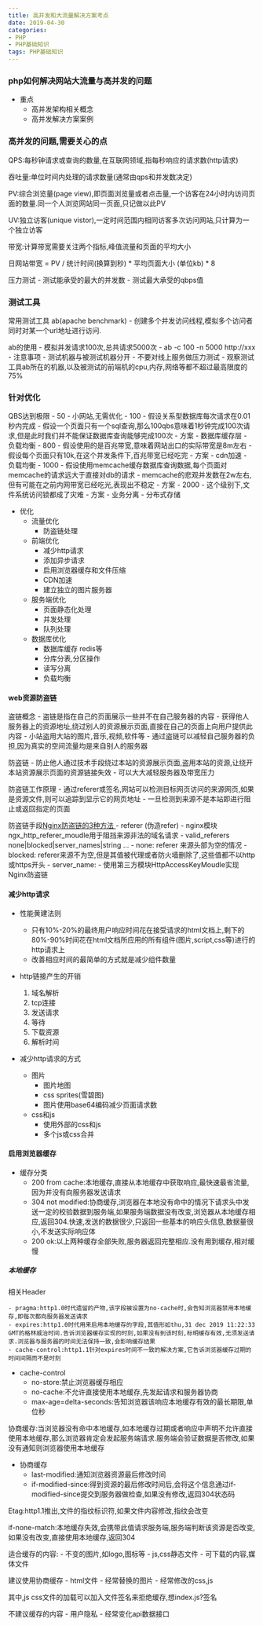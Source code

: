 ```yaml
---
title: 高并发和大流量解决方案考点
date: 2019-04-30
categories: 
- PHP
- PHP基础知识
tags: PHP基础知识
---
```


### php如何解决网站大流量与高并发的问题

- 重点
    - 高并发架构相关概念
    - 高并发解决方案案例


### 高并发的问题,需要关心的点

QPS:每秒钟请求或查询的数量,在互联网领域,指每秒响应的请求数(http请求)

吞吐量:单位时间内处理的请求数量(通常由qps和并发数决定)

PV:综合浏览量(page view),即页面浏览量或者点击量,一个访客在24小时内访问页面的数量.同一个人浏览网站同一页面,只记做以此PV

UV:独立访客(unique vistor),一定时间范围内相同访客多次访问网站,只计算为一个独立访客

带宽:计算带宽需要关注两个指标,峰值流量和页面的平均大小

日网站带宽 = PV / 统计时间(换算到秒) * 平均页面大小 (单位kb) * 8

压力测试
    - 测试能承受的最大的并发数
    - 测试最大承受的qbps值

### 测试工具

常用测试工具 ab(apache benchmark)
    - 创建多个并发访问线程,模拟多个访问者同时对某一个url地址进行访问.

ab的使用
    - 模拟并发请求100次,总共请求5000次
        - ab -c 100 -n 5000 http://xxx
    - 注意事项
        - 测试机器与被测试机器分开
        - 不要对线上服务做压力测试
        - 观察测试工具ab所在的机器,以及被测试的前端机的cpu,内存,网络等都不超过最高限度的75%

### 针对优化
        
QBS达到极限
    - 50
        - 小网站,无需优化
    - 100
        - 假设关系型数据库每次请求在0.01秒内完成
        - 假设一个页面只有一个sql查询,那么100qbs意味着1秒钟完成100次请求,但是此时我们并不能保证数据库查询能够完成100次
        - 方案
            - 数据库缓存层
            - 负载均衡
    - 800
        - 假设使用的是百兆带宽,意味着网站出口的实际带宽是8m左右
        - 假设每个页面只有10k,在这个并发条件下,百兆带宽已经吃完
        - 方案
            - cdn加速
            - 负载均衡
    - 1000
        - 假设使用memcache缓存数据库查询数据,每个页面对memcache的请求远大于直接对db的请求
        - memcache的悲观并发数在2w左右,但有可能在之前内网带宽已经吃光,表现出不稳定
        - 方案
    - 2000
        - 这个级别下,文件系统访问锁都成了灾难
        - 方案
            - 业务分离
            - 分布式存储

- 优化    
    - 流量优化
        - 防盗链处理
    - 前端优化
        - 减少http请求
        - 添加异步请求
        - 启用浏览器缓存和文件压缩
        - CDN加速
        - 建立独立的图片服务器
    - 服务端优化 
        - 页面静态化处理
        - 并发处理
        - 队列处理
    - 数据库优化
        - 数据库缓存 redis等
        - 分库分表,分区操作
        - 读写分离
        - 负载均衡
        
#### web资源防盗链

盗链概念 
    - 盗链是指在自己的页面展示一些并不在自己服务器的内容
    - 获得他人服务器上的资源地址,绕过别人的资源展示页面,直接在自己的页面上向用户提供此内容
    - 小站盗用大站的图片,音乐,视频,软件等
    - 通过盗链可以减轻自己服务器的负担,因为真实的空间流量均是来自别人的服务器
    
防盗链
    - 防止他人通过技术手段绕过本站的资源展示页面,盗用本站的资源,让绕开本站资源展示页面的资源链接失效
    - 可以大大减轻服务器及带宽压力

防盗链工作原理
    - 通过referer或签名,网站可以检测目标网页访问的来源网页,如果是资源文件,则可以追踪到显示它的网页地址
    - 一旦检测到来源不是本站即进行阻止或返回指定的页面

防盗链手段[Nginx防盗链的3种方法
](https://blog.csdn.net/zhanghao143lina/article/details/77504046)
    - referer (伪造refer)
        - nginx模块ngx_http_referer_moudle用于阻挡来源非法的域名请求
            - valid_referers none|blocked|server_names|string ...
                - none: referer 来源头部为空的情况
                - blocked: referer来源不为空,但是其值被代理或者防火墙删除了,这些值都不以http或https开头
                - server_name:
    - 使用第三方模块HttpAccessKeyMoudle实现Nginx防盗链

#### 减少http请求
    
- 性能黄建法则
    - 只有10%-20%的最终用户响应时间花在接受请求的html文档上,剩下的80%-90%时间花在html文档所应用的所有组件(图片,script,css等)进行的http请求上
    - 改善相应时间的最简单的方式就是减少组件数量

- http链接产生的开销
    1. 域名解析
    2. tcp连接
    3. 发送请求
    4. 等待
    5. 下载资源
    6. 解析时间

- 减少http请求的方式
    - 图片
        - 图片地图
        - css sprites(雪碧图)
        - 图片使用base64编码减少页面请求数
    - css和js
        - 使用外部的css和js
        - 多个js或css合并 

#### 启用浏览器缓存

- 缓存分类
    - 200 from cache:本地缓存,直接从本地缓存中获取响应,最快速最省流量,因为并没有向服务器发送请求
    - 304 not modified:协商缓存,浏览器在本地没有命中的情况下请求头中发送一定的校验数据到服务端,如果服务端数据没有改变,浏览器从本地缓存相应,返回304.快速,发送的数据很少,只返回一些基本的响应头信息,数据量很小,不发送实际响应体
    - 200 ok:以上两种缓存全部失败,服务器返回完整相应.没有用到缓存,相对缓慢

##### 本地缓存

相关Header

    - pragma:http1.0时代遗留的产物,该字段被设置为no-cache时,会告知浏览器禁用本地缓存,即每次都向服务器发送请求
    - expires:http1.0时代用来启用本地缓存的字段,其值形如thu,31 dec 2019 11:22:33 GMT的格林威治时间.告诉浏览器缓存实现的时刻,如果没有到该时刻,标明缓存有效,无须发送请求.浏览器与服务器的时间无法保持一致,会影响缓存结果
    - cache-control:http1.1针对expires时间不一致的解决方案,它告诉浏览器缓存过期的时间间隔而不是时刻
    
- cache-control
    - no-store:禁止浏览器缓存相应
    - no-cache:不允许直接使用本地缓存,先发起请求和服务器协商
    - max-age=delta-seconds:告知浏览器该响应本地缓存有效的最长期限,单位秒
    
协商缓存:当浏览器没有命中本地缓存,如本地缓存过期或者响应中声明不允许直接使用本地缓存,那么浏览器肯定会发起服务端请求.服务端会验证数据是否修改,如果没有通知则浏览器使用本地缓存

- 协商缓存
    - last-modified:通知浏览器资源最后修改时间
    - if-modified-since:得到资源的最后修改时间后,会将这个信息通过if-modified-since提交到服务器做检查,如果没有修改,返回304状态码
    
Etag:http1.1推出,文件的指纹标识符,如果文件内容修改,指纹会改变

if-none-match:本地缓存失效,会携带此值请求服务端,服务端判断该资源是否改变,如果没有改变,直接使用本地缓存,返回304

适合缓存的内容:
    - 不变的图片,如logo,图标等
    - js,css静态文件
    - 可下载的内容,媒体文件

建议使用协商缓存
    - html文件
    - 经常替换的图片
    - 经常修改的css,js

其中,js css文件的加载可以加入文件签名来拒绝缓存,想index.js?签名

不建议缓存的内容
    - 用户隐私
    - 经常变化api数据接口



